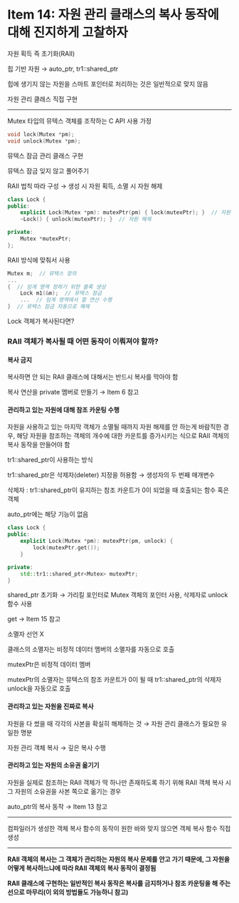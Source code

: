 # Item 14: 자원 관리 클래스의 복사 동작에 대해 진지하게 고찰하자

자원 획득 즉 초기화(RAII)

힙 기반 자원 → auto_ptr, tr1::shared_ptr

힙에 생기지 않는 자원을 스마트 포인터로 처리하는 것은 일반적으로 맞지 않음

자원 관리 클래스 직접 구현

---

Mutex 타입의 뮤텍스 객체를 조작하는 C API 사용 가정

```c++
void lock(Mutex *pm);
void unlock(Mutex *pm);
```

뮤텍스 잠금 관리 클래스 구현

뮤텍스 잠금 잊지 않고 풀어주기

RAII 법칙 따라 구성 → 생성 시 자원 획득, 소멸 시 자원 해제

```c++
class Lock {
public:
    explicit Lock(Mutex *pm): mutexPtr(pm) { lock(mutexPtr); }  // 자원 획득
    ~Lock() { unlock(mutexPtr); }  // 자원 해제

private:
    Mutex *mutexPtr;
};
```

RAII 방식에 맞춰서 사용

```c++
Mutex m;  // 뮤텍스 정의
...
{  // 임계 영역 정하기 위한 블록 생성
    Lock m1(&m);  // 뮤텍스 잠금
    ...  // 임계 영역에서 할 연산 수행
}  // 뮤텍스 잠금 자동으로 해제
```

Lock 객체가 복사된다면?

### RAII 객체가 복사될 때 어떤 동작이 이뤄져야 할까?

#### 복사 금지

복사하면 안 되는 RAII 클래스에 대해서는 반드시 복사를 막아야 함

복사 연산을 private 멤버로 만들기 → Item 6 참고

#### 관리하고 있는 자원에 대해 참조 카운팅 수행

자원을 사용하고 있는 마지막 객체가 소멸될 때까지 자원 해제를 안 하는게 바람직한 경우, 해당 자원을 참조하는 객체의 개수에 대한 카운트를 증가시키는 식으로 RAII 객체의 복사 동작을 만들어야 함

tr1::shared_ptr이 사용하는 방식

tr1::shared_ptr은 삭제자(deleter) 지정을 허용함 → 생성자의 두 번째 매개변수

삭제자 : tr1::shared_ptr이 유지하는 참조 카운트가 0이 되었을 때 호출되는 함수 혹은 객체

auto_ptr에는 해당 기능이 없음

```c++
class Lock {
public:
    explicit Lock(Mutex *pm): mutexPtr(pm, unlock) {
        lock(mutexPtr.get());
    }

private:
    std::tr1::shared_ptr<Mutex> mutexPtr;
}
```

shared_ptr 초기화 → 가리킬 포인터로 Mutex 객체의 포인터 사용, 삭제자로 unlock 함수 사용

get → Item 15 참고

소멸자 선언 X

클래스의 소멸자는 비정적 데이터 멤버의 소멸자를 자동으로 호출

mutexPtr은 비정적 데이터 멤버

mutexPtr의 소멸자는 뮤텍스의 참조 카운트가 0이 될 때 tr1::shared_ptr의 삭제자 unlock을 자동으로 호출

#### 관리하고 있는 자원을 진짜로 복사

자원을 다 썼을 때 각각의 사본을 확실히 해제하는 것 → 자원 관리 클래스가 필요한 유일한 명분

자원 관리 객체 복사 → 깊은 복사 수행

#### 관리하고 있는 자원의 소유권 옮기기

자원을 실제로 참조하는 RAII 객체가 딱 하나만 존재하도록 하기 위해 RAII 객체 복사 시 그 자원의 소유권을 사본 쪽으로 옮기는 경우

auto_ptr의 복사 동작 → Item 13 참고

---

컴파일러가 생성한 객체 복사 함수의 동작이 원한 바와 맞지 않으면 객체 복사 함수 직접 생성

---

**RAII 객체의 복사는 그 객체가 관리하는 자원의 복사 문제를 안고 가기 때문에, 그 자원을 어떻게 복사하느냐에 따라 RAII 객체의 복사 동작이 결정됨**

**RAII 클래스에 구현하는 일반적인 복사 동작은 복사를 금지하거나 참조 카운팅을 해 주는 선으로 마무리(이 외의 방법들도 가능하니 참고)**

